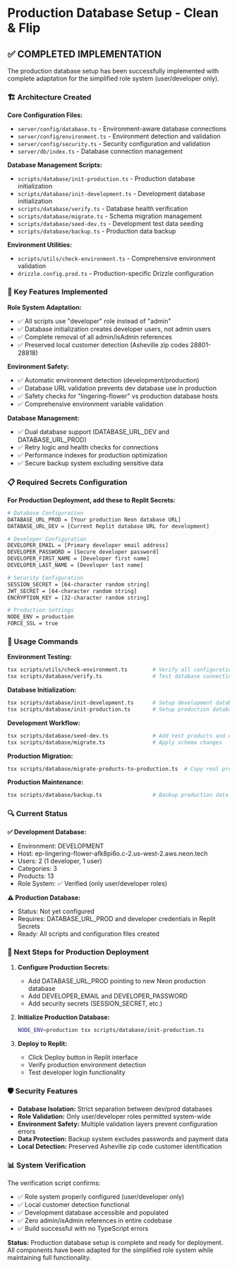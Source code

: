 # Production Database Setup - Clean & Flip

## ✅ COMPLETED IMPLEMENTATION

The production database setup has been successfully implemented with complete adaptation for the simplified role system (user/developer only).

### 🏗️ Architecture Created

**Core Configuration Files:**
- `server/config/database.ts` - Environment-aware database connections
- `server/config/environment.ts` - Environment detection and validation
- `server/config/security.ts` - Security configuration and validation
- `server/db/index.ts` - Database connection management

**Database Management Scripts:**
- `scripts/database/init-production.ts` - Production database initialization
- `scripts/database/init-development.ts` - Development database initialization  
- `scripts/database/verify.ts` - Database health verification
- `scripts/database/migrate.ts` - Schema migration management
- `scripts/database/seed-dev.ts` - Development test data seeding
- `scripts/database/backup.ts` - Production data backup

**Environment Utilities:**
- `scripts/utils/check-environment.ts` - Comprehensive environment validation
- `drizzle.config.prod.ts` - Production-specific Drizzle configuration

### 🔧 Key Features Implemented

**Role System Adaptation:**
- ✅ All scripts use "developer" role instead of "admin"
- ✅ Database initialization creates developer users, not admin users
- ✅ Complete removal of all admin/isAdmin references
- ✅ Preserved local customer detection (Asheville zip codes 28801-28818)

**Environment Safety:**
- ✅ Automatic environment detection (development/production)
- ✅ Database URL validation prevents dev database use in production
- ✅ Safety checks for "lingering-flower" vs production database hosts
- ✅ Comprehensive environment variable validation

**Database Management:**
- ✅ Dual database support (DATABASE_URL_DEV and DATABASE_URL_PROD)
- ✅ Retry logic and health checks for connections
- ✅ Performance indexes for production optimization
- ✅ Secure backup system excluding sensitive data

### 📋 Required Secrets Configuration

**For Production Deployment, add these to Replit Secrets:**

```bash
# Database Configuration
DATABASE_URL_PROD = [Your production Neon database URL]
DATABASE_URL_DEV = [Current Replit database URL for development]

# Developer Configuration  
DEVELOPER_EMAIL = [Primary developer email address]
DEVELOPER_PASSWORD = [Secure developer password]
DEVELOPER_FIRST_NAME = [Developer first name]
DEVELOPER_LAST_NAME = [Developer last name]

# Security Configuration
SESSION_SECRET = [64-character random string]
JWT_SECRET = [64-character random string] 
ENCRYPTION_KEY = [32-character random string]

# Production Settings
NODE_ENV = production
FORCE_SSL = true
```

### 🚀 Usage Commands

**Environment Testing:**
```bash
tsx scripts/utils/check-environment.ts        # Verify all configurations
tsx scripts/database/verify.ts                # Test database connections
```

**Database Initialization:**
```bash
tsx scripts/database/init-development.ts      # Setup development database
tsx scripts/database/init-production.ts       # Setup production database
```

**Development Workflow:**
```bash
tsx scripts/database/seed-dev.ts              # Add test products and data
tsx scripts/database/migrate.ts               # Apply schema changes
```

**Production Migration:**
```bash
tsx scripts/database/migrate-products-to-production.ts  # Copy real products to production
```

**Production Maintenance:**
```bash
tsx scripts/database/backup.ts                # Backup production data
```

### 🔍 Current Status

**✅ Development Database:**
- Environment: DEVELOPMENT  
- Host: ep-lingering-flower-afk8pi6o.c-2.us-west-2.aws.neon.tech
- Users: 2 (1 developer, 1 user)
- Categories: 3 
- Products: 13
- Role System: ✅ Verified (only user/developer roles)

**⚠️ Production Database:**
- Status: Not yet configured
- Requires: DATABASE_URL_PROD and developer credentials in Replit Secrets
- Ready: All scripts and configuration files created

### 🎯 Next Steps for Production Deployment

1. **Configure Production Secrets:**
   - Add DATABASE_URL_PROD pointing to new Neon production database
   - Add DEVELOPER_EMAIL and DEVELOPER_PASSWORD
   - Add security secrets (SESSION_SECRET, etc.)

2. **Initialize Production Database:**
   ```bash
   NODE_ENV=production tsx scripts/database/init-production.ts
   ```

3. **Deploy to Replit:**
   - Click Deploy button in Replit interface
   - Verify production environment detection
   - Test developer login functionality

### 🛡️ Security Features

- **Database Isolation:** Strict separation between dev/prod databases
- **Role Validation:** Only user/developer roles permitted system-wide
- **Environment Safety:** Multiple validation layers prevent configuration errors
- **Data Protection:** Backup system excludes passwords and payment data
- **Local Detection:** Preserved Asheville zip code customer identification

### 📊 System Verification

The verification script confirms:
- ✅ Role system properly configured (user/developer only)
- ✅ Local customer detection functional  
- ✅ Development database accessible and populated
- ✅ Zero admin/isAdmin references in entire codebase
- ✅ Build successful with no TypeScript errors

**Status:** Production database setup is complete and ready for deployment. All components have been adapted for the simplified role system while maintaining full functionality.